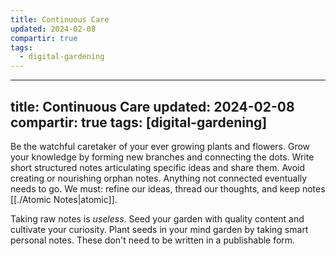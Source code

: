 ```yaml
---
title: Continuous Care
updated: 2024-02-08
compartir: true
tags:
  - digital-gardening
---
```

---
title: Continuous Care
updated: 2024-02-08
compartir: true
tags: [digital-gardening]
---

Be the watchful caretaker of your ever growing plants and flowers. Grow your knowledge by forming new branches and connecting the dots. Write short structured notes articulating specific ideas and share them. Avoid creating or nourishing orphan notes. Anything not connected eventually needs to go. We must: refine our ideas, thread our thoughts, and keep notes [[./Atomic Notes|atomic]].

Taking raw notes is _useless_. Seed your garden with quality content and cultivate your curiosity. Plant seeds in your mind garden by taking smart personal notes. These don't need to be written in a publishable form.
